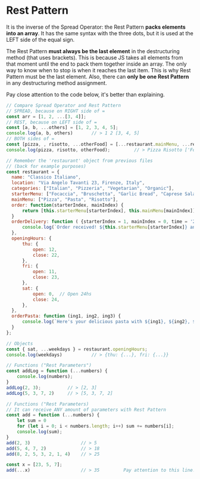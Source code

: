 # Rest Pattern

It is the inverse of the Spread Operator: the Rest Pattern **packs elements into an array**. It has the same syntax with the three dots, but it is used at the LEFT side of the equal sign.

The Rest Pattern **must always be the last element** in the destructuring method (that uses brackets). This is because JS takes all elements from that moment until the end to pack them together inside an array. The only way to know when to stop is when it reaches the last item. This is why Rest Pattern must be the last element. Also, there can **only be one Rest Pattern** in any destructuring method assignment.

Pay close attention to the code below, it's better than explaining.

```javascript
// Compare Spread Operator and Rest Pattern
// SPREAD, because on RIGHT side of =
const arr = [1, 2, ...[3, 4]];
// REST, because on LEFT side of =
const [a, b, ...others] = [1, 2, 3, 4, 5];
console.log(a, b, others)       // > 1 2 [3, 4, 5]
// BOTH sides of =
const [pizza, , risotto, ...otherFood] = [...restaurant.mainMenu, ...restaurant.starterMenu];
console.log(pizza, risotto, otherFood);         // > Pizza Risotto ['Focaccia', 'Bruschetta', 'Garlic Bread', 'Caprese Salad']

// Remember the 'restaurant' object from previous files
// (back for example purposes)
const restaurant = {
  name: "Classico Italiano",
  location: "Via Angelo Tavanti 23, Firenze, Italy",
  categories: ["Italian", "Pizzeria", "Vegetarian", "Organic"],
  starterMenu: ["Focaccia", "Bruschetta", "Garlic Bread", "Caprese Salad"],
  mainMenu: ["Pizza", "Pasta", "Risotto"],
  order: function(starterIndex, mainIndex) {
      return [this.starterMenu[starterIndex], this.mainMenu[mainIndex]]
  }
  orderDelivery: function ( {starterIndex = 1, mainIndex = 0, time = '20:00', address}) {
      console.log(`Order received! ${this.starterMenu[starterIndex]} and ${this.mainMenu[mainIndex]} will be delivered to ${address} at ${time}`)
  },
  openingHours: {
      thu: {
          open: 12,
          close: 22,
      },
      fri: {
          open: 11,
          close: 23,
      },
      sat: {
          open: 0,  // Open 24hs
          close: 24,
      },
  },
  orderPasta: function (ing1, ing2, ing3) {
      console.log(`Here's your delicious pasta with ${ing1}, ${ing2}, ${ing3}!`)
  }
};

// Objects
const { sat, ...weekdays } = restaurant.openingHours;
console.log(weekdays)           // > {thu: {...}, fri: {...}}

// Functions ("Rest Parameters")
const addLog = function (...numbers) {
    console.log(numbers);
}
addLog(2, 3);          // > [2, 3]
addLog(5, 3, 7, 2)     // > [5, 3, 7, 2]

// Functions ("Rest Parameters)
// It can receive ANY amount of parameters with Rest Pattern
const add = function (...numbers) {
    let sum = 0
    for (let i = 0; i < numbers.length; i++) sum += numbers[i];
    console.log(sum);
}
add(2, 3)                   // > 5
add(5, 4, 7, 2)             // > 18
add(8, 2, 5, 3, 2, 1, 4)    // > 25

const x = [23, 5, 7];
add(...x)                   // > 35         Pay attention to this line!
```
